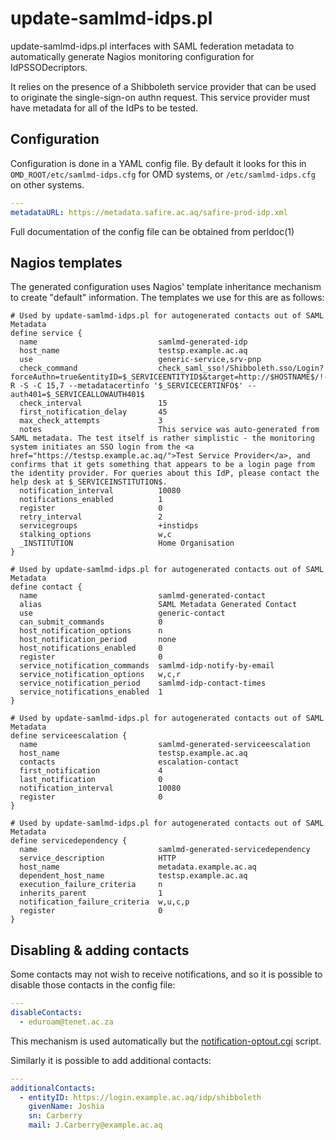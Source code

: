 # update-samlmd-idps.pl

update-samlmd-idps.pl interfaces with SAML federation metadata to automatically generate Nagios monitoring configuration for IdPSSODecriptors.

It relies on the presence of a Shibboleth service provider that can be used to originate the single-sign-on authn request. This service provider must have metadata for all of the IdPs to be tested.

## Configuration

Configuration is done in a YAML config file. By default it looks for this in `OMD_ROOT/etc/samlmd-idps.cfg` for OMD systems, or `/etc/samlmd-idps.cfg` on other systems.

```yaml
---
metadataURL: https://metadata.safire.ac.aq/safire-prod-idp.xml
```

Full documentation of the config file can be obtained from perldoc(1)

## Nagios templates

The generated configuration uses Nagios' template inheritance mechanism to create "default" information. The templates we use for this are as follows:

```
# Used by update-samlmd-idps.pl for autogenerated contacts out of SAML Metadata
define service {
  name                           samlmd-generated-idp
  host_name                      testsp.example.ac.aq
  use                            generic-service,srv-pnp
  check_command                  check_saml_sso!/Shibboleth.sso/Login?forceAuthn=true&entityID=$_SERVICEENTITYID$&target=http://$HOSTNAME$/!-R -S -C 15,7 --metadatacertinfo '$_SERVICECERTINFO$' --auth401=$_SERVICEALLOWAUTH401$
  check_interval                 15
  first_notification_delay       45
  max_check_attempts             3
  notes                          This service was auto-generated from SAML metadata. The test itself is rather simplistic - the monitoring system initiates an SSO login from the <a href="https://testsp.example.ac.aq/">Test Service Provider</a>, and confirms that it gets something that appears to be a login page from the identity provider. For queries about this IdP, please contact the help desk at $_SERVICEINSTITUTION$.
  notification_interval          10080
  notifications_enabled          1
  register                       0
  retry_interval                 2
  servicegroups                  +instidps
  stalking_options               w,c
  _INSTITUTION                   Home Organisation
}

# Used by update-samlmd-idps.pl for autogenerated contacts out of SAML Metadata
define contact {
  name                           samlmd-generated-contact
  alias                          SAML Metadata Generated Contact
  use                            generic-contact
  can_submit_commands            0
  host_notification_options      n
  host_notification_period       none
  host_notifications_enabled     0
  register                       0
  service_notification_commands  samlmd-idp-notify-by-email
  service_notification_options   w,c,r
  service_notification_period    samlmd-idp-contact-times
  service_notifications_enabled  1
}

# Used by update-samlmd-idps.pl for autogenerated contacts out of SAML Metadata
define serviceescalation {
  name                           samlmd-generated-serviceescalation
  host_name                      testsp.example.ac.aq
  contacts                       escalation-contact
  first_notification             4
  last_notification              0
  notification_interval          10080
  register                       0
}

# Used by update-samlmd-idps.pl for autogenerated contacts out of SAML Metadata
define servicedependency {
  name                           samlmd-generated-servicedependency
  service_description            HTTP
  host_name                      metadata.example.ac.aq
  dependent_host_name            testsp.example.ac.aq
  execution_failure_criteria     n
  inherits_parent                1
  notification_failure_criteria  w,u,c,p
  register                       0
}
```

## Disabling & adding contacts

Some contacts may not wish to receive notifications, and so it is possible to disable those contacts in the config file:

```yaml
---
disableContacts:
  - eduroam@tenet.ac.za
```
This mechanism is used automatically but the [notification-optout.cgi](notification-optout.md) script.

Similarly it is possible to add additional contacts:

```yaml
---
additionalContacts:
  - entityID: https://login.example.ac.aq/idp/shibboleth
    givenName: Joshia
    sn: Carberry
    mail: J.Carberry@example.ac.aq
```
